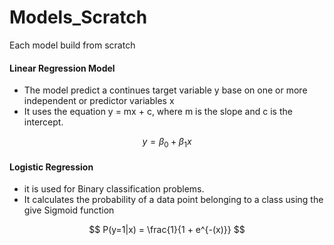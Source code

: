 # Models_Scratch
Each model build from scratch


#### Linear Regression Model
- The model predict a continues target variable y base on one or more independent or predictor variables x
- It uses the equation y = mx + c, where m is the slope and c is the intercept.

$$
y = \beta_0 + \beta_1 x
$$


#### Logistic Regression
- it is used for Binary classification problems.
- It calculates the probability of a data point belonging to a class  using the give Sigmoid function

$$
P(y=1|x) = \frac{1}{1 + e^{-(x)}}
$$


